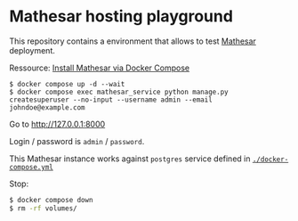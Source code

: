 # Mathesar hosting playground

This repository contains a environment that allows to test [Mathesar](https://github.com/centerofci/mathesar/) deployment.

Ressource: [Install Mathesar via Docker Compose](https://docs.mathesar.org/install/docker-compose/)

```
$ docker compose up -d --wait
$ docker compose exec mathesar_service python manage.py createsuperuser --no-input --username admin --email johndoe@example.com
```

Go to http://127.0.0.1:8000

Login / password is `admin` / `password`.

This Mathesar instance works against `postgres` service defined in [`./docker-compose.yml`](./docker-compose.yml)

Stop:

```sh
$ docker compose down
$ rm -rf volumes/
```

